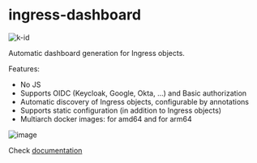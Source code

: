 # ingress-dashboard

![k-id](https://user-images.githubusercontent.com/6597086/145367873-ae85fba7-d3aa-47ba-8100-1ce6518aa463.png)

Automatic dashboard generation for Ingress objects.

Features:

* No JS
* Supports OIDC (Keycloak, Google, Okta, ...) and Basic authorization
* Automatic discovery of Ingress objects, configurable by annotations
* Supports static configuration (in addition to Ingress objects)
* Multiarch docker images: for amd64 and for arm64

![image](https://user-images.githubusercontent.com/6597086/146317711-575b7be9-7fa9-47a4-90ee-5328393f4adc.png)

Check [documentation](http://ingress-dashboard.reddec.net)